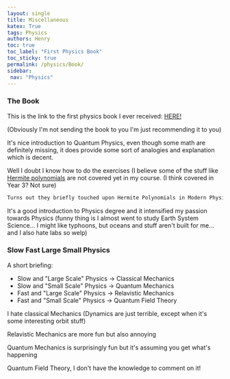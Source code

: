 ```yaml
---
layout: single
title: Miscellaneous
katex: True
tags: Physics
authors: Henry
toc: true
toc_label: "First Physics Book"
toc_sticky: true
permalink: /physics/Book/
sidebar:
 nav: "Physics"
---
```


### The Book

This is the link to the first physics book I ever received: [HERE!](https://www.amazon.com/Modern-Physics-2nd-Randy-Harris/dp/0805303081)

(Obviously I'm not sending the book to you I'm just recommending it to you)

It's nice introduction to Quantum Physics, even though some math are definitely missing, it does provide some sort of analogies and explanation which is decent.

Well I doubt I know how to do the exercises (I believe some of the stuff like [Hermite polynomials](https://en.wikipedia.org/wiki/Hermite_polynomials) are not covered yet in my course. (I think covered in Year 3? Not sure)

```bash
Turns out they briefly touched upon Hermite Polynomials in Modern Physics course
```

It's a good introduction to Physics degree and it intensified my passion towards Physics (funny thing is I almost went to study Earth System Science... I might like typhoons, but oceans and stuff aren't built for me... and I also hate labs so welp)

### Slow Fast Large Small Physics
A short briefing:
 * Slow and "Large Scale" Physics -> Classical Mechanics  
 * Slow and "Small Scale" Physics -> Quantum Mechanics
 * Fast and "Large Scale" Physics -> Relavistic Mechanics
 * Fast and "Small Scale" Physics -> Quantum Field Theory

I hate classical Mechanics (Dynamics are just terrible, except when it's some interesting orbit stuff)

Relavistic Mechanics are more fun but also annoying

Quantum Mechanics is surprisingly fun but it's assuming you get what's happening

Quantum Field Theory, I don't have the knowledge to comment on it!
